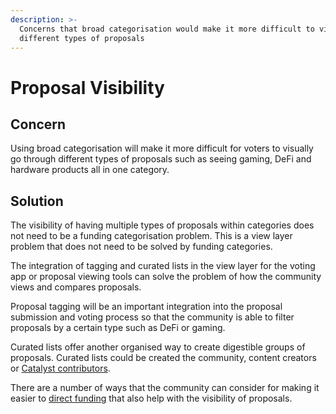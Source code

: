 ```yaml
---
description: >-
  Concerns that broad categorisation would make it more difficult to view many
  different types of proposals
---
```


# Proposal Visibility

## Concern

Using broad categorisation will make it more difficult for voters to visually go through different types of proposals such as seeing gaming, DeFi and hardware products all in one category.



## Solution

The visibility of having multiple types of proposals within categories does not need to be a funding categorisation problem. This is a view layer problem that does not need to be solved by funding categories.&#x20;

The integration of tagging and curated lists in the view layer for the voting app or proposal viewing tools can solve the problem of how the community views and compares proposals.

Proposal tagging will be an important integration into the proposal submission and voting process so that the community is able to filter proposals by a certain type such as DeFi or gaming.

Curated lists offer another organised way to create digestible groups of proposals. Curated lists could be created the community, content creators or [Catalyst contributors](https://catalyst-swarm.gitbook.io/catalyst-contributors/).&#x20;

There are a number of ways that the community can consider for making it easier to [direct funding](../../categorisation-analysis/approaches-for-directing-funding.md) that also help with the visibility of proposals.
